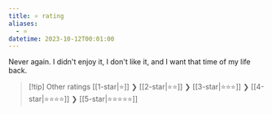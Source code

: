 ```yaml
---
title: ⭐️ rating
aliases:
  - ⭐️
datetime: 2023-10-12T00:01:00
---
```

Never again. I didn't enjoy it, I don't like it, and I want that time of my life back. 

> [!tip] Other ratings
> [[1-star|⭐️]] ❯ [[2-star|⭐️⭐️]] ❯ [[3-star|⭐️⭐️⭐️]] ❯ [[4-star|⭐️⭐️⭐️⭐️]] ❯ [[5-star|⭐️⭐️⭐️⭐️⭐️]]
